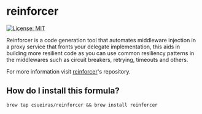 # reinforcer
[![License: MIT](https://img.shields.io/badge/License-MIT-yellow.svg)](https://opensource.org/licenses/MIT)

Reinforcer is a code generation tool that automates middleware injection in a proxy service that fronts your delegate
implementation, this aids in building more resilient code as you can use common resiliency patterns in the middlewares
such as circuit breakers, retrying, timeouts and others.

For more information visit [reinforcer](https://github.com/csueiras/reinforcer)'s repository.

## How do I install this formula?
```
brew tap csueiras/reinforcer && brew install reinforcer
```
